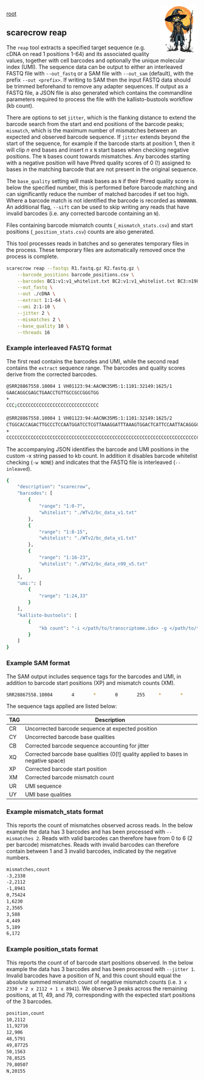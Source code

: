 <img style="float:right;width:100px;" src="../img/scarecrow.png" alt="scarecrow"/>

[root](root.md)

## scarecrow reap
The `reap` tool extracts a specified target sequence (e.g. cDNA on read 1 positions 1-64) and its associated quality values, together with cell barcodes and optionally the unique molecular index (UMI). The sequence data can be output to either an interleaved FASTQ file with `--out_fastq` or a SAM file with `--out_sam` (default), with the prefix `--out <prefix>`. If writing to SAM then the input FASTQ data should be trimmed beforehand to remove any adapter sequences. If output as a FASTQ file, a JSON file is also generated which contains the commandline parameters required to process the file with the kallisto-bustools workflow (kb count). 

There are options to set `jitter`, which is the flanking distance to extend the barcode search from the start and end positions of the barcode peaks; `mismatch`, which is the maximum number of mismatches between an expected and observed barcode sequence. If `jitter` extends beyond the start of the sequence, for example if the barcode starts at position 1, then it will clip *n* end bases and insert *n* x `N` start bases when checking negative positions. The `N` bases count towards mismatches. Any barcodes starting with a negative position will have Phred quality scores of 0 (!) assigned to bases in the matching barcode that are not present in the original sequence. 

The `base_quality` setting will mask bases as `N` if their Phred quality score is below the specified number, this is performed before barcode matching and can significantly reduce the number of matched barcodes if set too high. Where a barcode match is not identified the barcode is recorded as `NNNNNNN`. An additional flag, `--sift` can be used to skip writing any reads that have invalid barcodes (i.e. any corrected barcode containing an `N`).

Files containing barcode mismatch counts (`_mismatch_stats.csv`) and start positions (`_position_stats.csv`) counts are also generated.

This tool processes reads in batches and so generates temporary files in the process. These temporary files are automatically removed once the process is complete.

```bash
scarecrow reap --fastqs R1.fastq.gz R2.fastq.gz \
    --barcode_positions barcode_positions.csv \
    --barcodes BC1:v1:v1_whitelist.txt BC2:v1:v1_whitelist.txt BC3:n198:n198_whitelist.txt \
    --out_fastq \
    --out ./cDNA \
    --extract 1:1-64 \
    --umi 2:1-10 \
    --jitter 2 \
    --mismatches 2 \
    --base_quality 10 \
    --threads 16
```

### Example interleaved FASTQ format

The first read contains the barcodes and UMI, while the second read contains the `extract` sequence range. The barcodes and quality scores derive from the corrected barcodes.

```bash
@SRR28867558.10004 1 VH01123:94:AACNK35M5:1:1101:32149:1625/1
GAACAGGCGAGCTGAACCTGTTGCCGCCGGGTGG
+
CCC;CCCCCCCCCCCCCCCCCCCCCCCCCCCCCC

@SRR28867558.10004 1 VH01123:94:AACNK35M5:1:1101:32149:1625/2
CTGGCACCAGACTTGCCCTCCAATGGATCCTCGTTAAAGGATTTAAAGTGGACTCATTCCAATTACAGGGCCTC
+
CCCCCCCCCCCCCCCCCCCCCCCCCCCCCCCCCCCCCCCCCCCCCCCCCCCCCCCCCCCCCCCCCCCCCCCCCC
```

The accompanying JSON identifies the barcode and UMI positions in the custom -x string passed to kb count. In addition it disables barcode whitelist checking (`-w NONE`) and indicates that the FASTQ file is interleaved (`--inleaved`).

```bash
{
    "description": "scarecrow",
    "barcodes": [
        {
            "range": "1:0-7",
            "whitelist": "./WTv2/bc_data_v1.txt"
        },
        {
            "range": "1:8-15",
            "whitelist": "./WTv2/bc_data_v1.txt"
        },
        {
            "range": "1:16-23",
            "whitelist": "./WTv2/bc_data_n99_v5.txt"
        }
    ],
    "umi:": [
        {
            "range": "1:24,33"
        }
    ],
    "kallisto-bustools": [
        {
            "kb count": "-i </path/to/transcriptome.idx> -g </path/to/transcripts_to_genes> -x 0,0,7,0,8,15,0,16,23:0,24,33:1,0,0 -w NONE --h5ad --inleaved -o <outdir> ./WTv2/cDNA_set.fastq"
        }
    ]
}
```

### Example SAM format

The SAM output includes sequence tags for the barcodes and UMI, in addition to barcode start positions (XP) and mismatch counts (XM).

```bash
SRR28867558.10004       4       *       0       255     *       *       0       0       CTGGCACCAGACTTGCCCTCCAATGGATCCTCGTTAAAGGATTTAAAGTGGACTCATTCCAATTACAGGGCCTC      CCCCCCCCCCCCCCCCCCCCCCCCCCCCCCCCCCCCCCCCCCCCCCCCCCCCCCCCCCCCCCCCCCCCCCCCCC        CR:Z:GAACAGGC_GAGCTAAA_CCTGTTGC CY:Z:CCC;CCCC_CCCCCCCC_CCCCCCCC CB:Z:GAACAGGC_GAGCTGAA_CCTGTTGC XP:Z:11_49_79     XM:Z:0_1_0      UR:Z:CGCCGGGTGG UY:Z:CCCCCCCCCC
```

The sequence tags applied are listed below:

| TAG | Description |
| --- | ----------- |
| CR  | Uncorrected barcode sequence at expected position |
| CY  | Uncorrected barcode base qualities |
| CB  | Corrected barcode sequence accounting for jitter |
| XQ  | Corrected barcode base qualities (0[!] quality applied to bases in negative space) |
| XP  | Corrected barcode start position |
| XM  | Corrected barcode mismatch count |
| UR  | UMI sequence |
| UY  | UMI base qualities |

### Example mismatch_stats format

This reports the count of mismatches observed across reads. In the below example the data has 3 barcodes and has been processed with `--mismatches 2`. Reads with valid barcodes can therefore have from 0 to 6 (2 per barcode) mismatches. Reads with invalid barcodes can therefore contain between 1 and 3 invalid barcodes, indicated by the negative numbers.

```bash
mismatches,count
-3,2330
-2,2112
-1,8941
0,75424
1,6230
2,3565
3,588
4,449
5,189
6,172
```

### Example position_stats format

This reports the count of of barcode start positions observed. In the below example the data has 3 barcodes and has been processed with `--jitter 1`. Invalid barcodes have a position of N, and this count should equal the absolute summed mismatch count of negative mismatch counts (i.e. `3 x 2330 + 2 x 2112 + 1 x 8941`). We observe 3 peaks across the remaining positions, at 11, 49, and 79, corresponding with the expected start positions of the 3 barcodes.

```bash
position,count
10,2112
11,92716
12,906
48,5791
49,87725
50,1563
78,8525
79,80507
N,20155
```